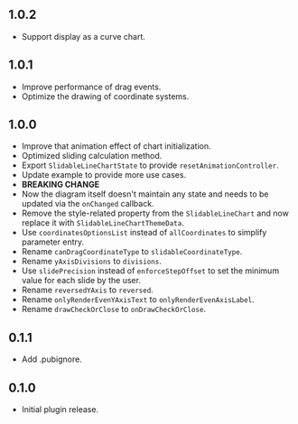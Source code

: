 ## 1.0.2

- Support display as a curve chart.

## 1.0.1

- Improve performance of drag events.
- Optimize the drawing of coordinate systems.

## 1.0.0

- Improve that animation effect of chart initialization.
- Optimized sliding calculation method.
- Export `SlidableLineChartState` to provide `resetAnimationController`.
- Update example to provide more use cases.
-  **BREAKING CHANGE**
  - Now the diagram itself doesn't maintain any state and needs to be updated via the `onChanged` callback.
  - Remove the style-related property from the `SlidableLineChart` and now replace it with `SlidableLineChartThemeData`.
  - Use `coordinatesOptionsList` instead of `allCoordinates` to simplify parameter entry.
  - Rename `canDragCoordinateType` to `slidableCoordinateType`.
  - Rename `yAxisDivisions` to `divisions`.
  - Use `slidePrecision` instead of `enforceStepOffset` to set the minimum value for each slide by the user.
  - Rename `reversedYAxis` to `reversed`.
  - Rename `onlyRenderEvenYAxisText` to `onlyRenderEvenAxisLabel`.
  - Rename `drawCheckOrClose` to `onDrawCheckOrClose`.

## 0.1.1

- Add .pubignore.

## 0.1.0

- Initial plugin release.
